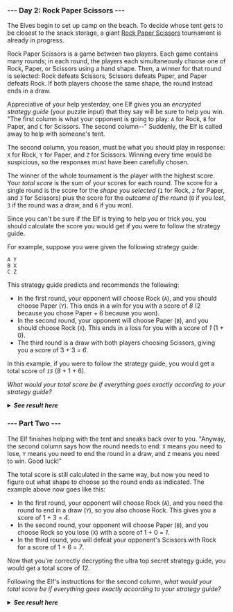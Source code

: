 ### --- Day 2: Rock Paper Scissors ---

The Elves begin to set up camp on the beach. To decide whose tent gets to
be closest to the snack storage, a giant [Rock Paper Scissors](https://en.wikipedia.org/wiki/Rock_paper_scissors) tournament is
already in progress.

Rock Paper Scissors is a game between two players. Each game contains many
rounds; in each round, the players each simultaneously choose one of Rock,
Paper, or Scissors using a hand shape. Then, a winner for that round is
selected: Rock defeats Scissors, Scissors defeats Paper, and Paper defeats
Rock. If both players choose the same shape, the round instead ends in a
draw.

Appreciative of your help yesterday, one Elf gives you an *encrypted
strategy guide* (your puzzle input) that they say will be sure to help you
win. "The first column is what your opponent is going to play: `A` for Rock,
`B` for Paper, and `C` for Scissors. The second column--" Suddenly, the Elf is
called away to help with someone's tent.

The second column, you reason, must be what you should play in response: `X`
for Rock, `Y` for Paper, and `Z` for Scissors. Winning every time would be
suspicious, so the responses must have been carefully chosen.

The winner of the whole tournament is the player with the highest score.
Your *total score* is the sum of your scores for each round. The score for a
single round is the score for the *shape you selected* (`1` for Rock, `2` for
Paper, and `3` for Scissors) plus the score for the *outcome of the round* (`0`
if you lost, `3` if the round was a draw, and `6` if you won).

Since you can't be sure if the Elf is trying to help you or trick you, you
should calculate the score you would get if you were to follow the strategy
guide.

For example, suppose you were given the following strategy guide:

	A Y
	B X
	C Z

This strategy guide predicts and recommends the following:

- In the first round, your opponent will choose Rock (`A`), and you should choose Paper (`Y`). This ends in a win for you with a score of *8* (2 because you chose Paper + 6 because you won).
- In the second round, your opponent will choose Paper (`B`), and you should choose Rock (`X`). This ends in a loss for you with a score of *1* (1 + 0).
- The third round is a draw with both players choosing Scissors, giving you a score of 3 + 3 = *6*.

In this example, if you were to follow the strategy guide, you would get a 
total score of *`15`* (8 + 1 + 6).

*What would your total score be if everything goes exactly according to 
your strategy guide?*

<details>
  <summary><strong><em>See result here</em></strong></summary>
	Your puzzle answer was <strong><em>12679</em></strong>.
</details>

### --- Part Two ---

The Elf finishes helping with the tent and sneaks back over to you.
"Anyway, the second column says how the round needs to end: `X` means you
need to lose, `Y` means you need to end the round in a draw, and `Z` means you
need to win. Good luck!"

The total score is still calculated in the same way, but now you need to
figure out what shape to choose so the round ends as indicated. The example
above now goes like this:

- In the first round, your opponent will choose Rock (`A`), and you need the round to end in a draw (`Y`), so you also choose Rock. This gives you a score of 1 + 3 = *4*.
- In the second round, your opponent will choose Paper (`B`), and you choose Rock so you lose (`X`) with a score of 1 + 0 = *1*.
- In the third round, you will defeat your opponent's Scissors with Rock for a score of 1 + 6 = *7*.

Now that you're correctly decrypting the ultra top secret strategy guide,
you would get a total score of *12*.

Following the Elf's instructions for the second column, *what would your
total score be if everything goes exactly according to your strategy guide?*

<details>
  <summary><strong><em>See result here</em></strong></summary>
	Your puzzle answer was <strong><em>14470</em></strong>.
</details>
